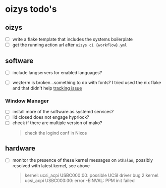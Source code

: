# oizys todo's

## oizys

- [ ] write a flake template that includes the systems boilerplate
- [ ] get the running action url after `oizys ci {workflow}.yml`

## software

- [ ] include langservers for enabled languages?
- [ ] wezterm is broken...something to do with fonts?
  I tried used the nix flake and that didn't help
  [tracking issue](https://github.com/wez/wezterm/issues/5990)


### Window Manager

- [ ] install more of the software as systemd services?
- [ ] lid closed does not engage hyprlock?
- [ ] check if there are multiple version of mako?
  > check the logind conf in Nixos

## hardware

- [ ] monitor the presence of these kernel messages on `othalan`,
      possibly resolved with latest kernel, see above
  > kernel: ucsi_acpi USBC000:00: possible UCSI driver bug 2
  > kernel: ucsi_acpi USBC000:00: error -EINVAL: PPM init failed

<!-- generated with <3 by daylinmorgan/todo -->

